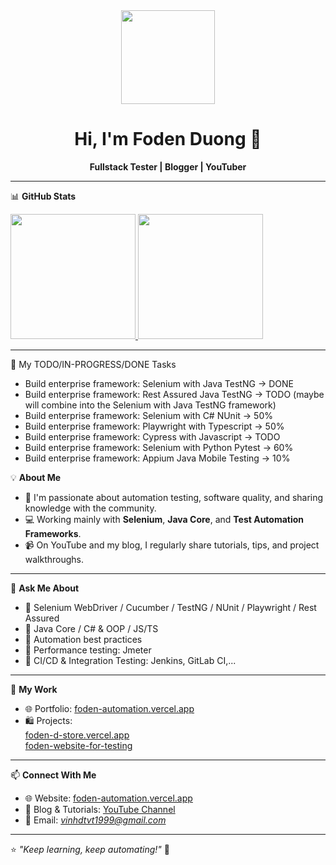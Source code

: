 <div align="center">
  <img src="https://media.giphy.com/media/bGgsc5mWoryfgKBx1u/giphy.gif" width="150" />
  <h1>Hi, I'm Foden Duong 👋</h1>
  <p><strong>Fullstack Tester | Blogger | YouTuber</strong></p>
</div>

---

📊 **GitHub Stats**

<a href="https://github.com/duongthanhvinhh/github-readme-stats">
  <img height="200" src="https://github-readme-stats.vercel.app/api?username=duongthanhvinhh&show_icons=true&theme=blue-green" />
</a>
<a href="https://github.com/duongthanhvinhh/convoychat">
  <img height="200" src="https://github-readme-stats.vercel.app/api/top-langs?username=duongthanhvinhh&layout=compact&langs_count=8&card_width=320" />
</a>

---
📁 My TODO/IN-PROGRESS/DONE Tasks
- Build enterprise framework: Selenium with Java TestNG -> DONE
- Build enterprise framework: Rest Assured Java TestNG -> TODO (maybe will combine into the Selenium with Java TestNG framework)
- Build enterprise framework: Selenium with C# NUnit -> 50%
- Build enterprise framework: Playwright with Typescript -> 50%
- Build enterprise framework: Cypress with Javascript -> TODO
- Build enterprise framework: Selenium with Python Pytest -> 60%
- Build enterprise framework: Appium Java Mobile Testing -> 10%


💡 **About Me**
- 🎯 I'm passionate about automation testing, software quality, and sharing knowledge with the community.
- 💻 Working mainly with **Selenium**, **Java Core**, and **Test Automation Frameworks**.
- 📹 On YouTube and my blog, I regularly share tutorials, tips, and project walkthroughs.
---

🧠 **Ask Me About**
- 🔹 Selenium WebDriver / Cucumber / TestNG / NUnit / Playwright / Rest Assured
- 🔹 Java Core / C# & OOP / JS/TS
- 🔹 Automation best practices
- 🔹 Performance testing: Jmeter
- 🔹 CI/CD & Integration Testing: Jenkins, GitLab CI,...
---

📁 **My Work**
- 🌐 Portfolio: [foden-automation.vercel.app](https://foden-automation.vercel.app/)
- 🛍️ Projects: <br>
              [foden-d-store.vercel.app](https://foden-d-store-vercel.app/) <br>
              [foden-website-for-testing](https://foden-testing-application.vercel.app/)
---

📫 **Connect With Me**
- 🌐 Website: [foden-automation.vercel.app](https://foden-automation.vercel.app/)
- 📝 Blog & Tutorials: [YouTube Channel](https://www.youtube.com/@vinhtester-automationstepb8208)
- 📧 Email: *vinhdtvt1999@gmail.com*
---

⭐ *"Keep learning, keep automating!"* 🚀
